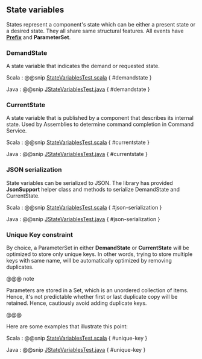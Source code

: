 ## State variables

States represent a component's state which can be either a present state or a desired state. They all share same structural features. All events have **[Prefix](commands.html#Prefix)** and **ParameterSet**.

### DemandState

A state variable that indicates the demand or requested state.

Scala
:   @@snip [StateVariablesTest.scala](../../../../../examples/src/test/scala/csw/services/messages/StateVariablesTest.scala) { #demandstate }

Java
:   @@snip [JStateVariablesTest.java](../../../../../examples/src/test/java/csw/services/messages/JStateVariablesTest.java) { #demandstate }


### CurrentState

A state variable that is published by a component that describes its internal state. Used by Assemblies to determine command completion in Command Service.

Scala
:   @@snip [StateVariablesTest.scala](../../../../../examples/src/test/scala/csw/services/messages/StateVariablesTest.scala) { #currentstate }

Java
:   @@snip [JStateVariablesTest.java](../../../../../examples/src/test/java/csw/services/messages/JStateVariablesTest.java) { #currentstate }


### JSON serialization
State variables can be serialized to JSON. The library has provided **JsonSupport** helper class and methods to serialize DemandState and CurrentState.

Scala
:   @@snip [StateVariablesTest.scala](../../../../../examples/src/test/scala/csw/services/messages/StateVariablesTest.scala) { #json-serialization }

Java
:   @@snip [JStateVariablesTest.java](../../../../../examples/src/test/java/csw/services/messages/JStateVariablesTest.java) { #json-serialization }

### Unique Key constraint

By choice, a ParameterSet in either **DemandState** or **CurrentState** will be optimized to store only unique keys. In other words, trying to store multiple keys with same name, will be automatically optimized by removing duplicates.

@@@ note

Parameters are stored in a Set, which is an unordered collection of items. Hence, it's not predictable whether first or last duplicate copy will be retained. Hence, cautiously avoid adding duplicate keys.

@@@    

Here are some examples that illustrate this point:

Scala
:   @@snip [StateVariablesTest.scala](../../../../../examples/src/test/scala/csw/services/messages/StateVariablesTest.scala) { #unique-key }

Java
:   @@snip [JStateVariablesTest.java](../../../../../examples/src/test/java/csw/services/messages/JStateVariablesTest.java) { #unique-key }
